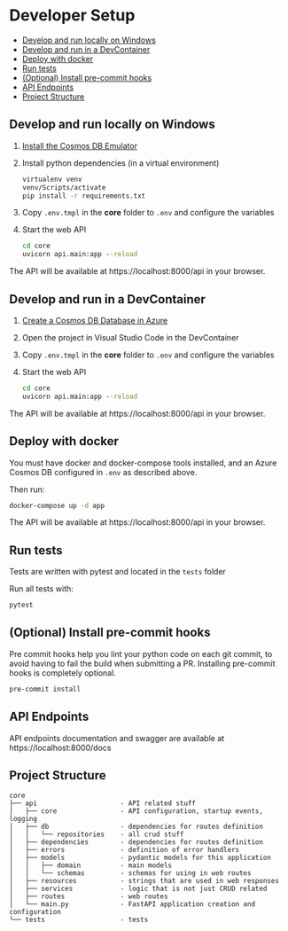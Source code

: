 # Developer Setup

- [Develop and run locally on Windows](#develop-and-run-locally-on-windows)
- [Develop and run in a DevContainer](#develop-and-run-in-a-devcontainer)
- [Deploy with docker](#deploy-with-docker)
- [Run tests](#run-tests)
- [(Optional) Install pre-commit hooks](#optional-install-pre-commit-hooks)
- [API Endpoints](#api-endpoints)
- [Project Structure](#project-structure)

## Develop and run locally on Windows

1. [Install the Cosmos DB Emulator](https://docs.microsoft.com/en-us/azure/cosmos-db/local-emulator?tabs=cli%2Cssl-netstd21)
1. Install python dependencies (in a virtual environment)

    ```cmd
    virtualenv venv
    venv/Scripts/activate
    pip install -r requirements.txt
    ```

1. Copy `.env.tmpl` in the **core** folder to `.env` and configure the variables
1. Start the web API

    ```cmd
    cd core
    uvicorn api.main:app --reload
    ```

The API will be available at https://localhost:8000/api in your browser.

## Develop and run in a DevContainer

1. [Create a Cosmos DB Database in Azure](https://docs.microsoft.com/en-us/azure/cosmos-db/create-cosmosdb-resources-portal)
1. Open the project in Visual Studio Code in the DevContainer
1. Copy `.env.tmpl` in the **core** folder to `.env` and configure the variables
1. Start the web API

    ```cmd
    cd core
    uvicorn api.main:app --reload
    ```

The API will be available at https://localhost:8000/api in your browser.

## Deploy with docker

You must have docker and docker-compose tools installed, and an Azure Cosmos DB configured in `.env` as described above.

Then run:

```cmd
docker-compose up -d app
```

The API will be available at https://localhost:8000/api in your browser.

## Run tests

Tests are written with pytest and located in the `tests` folder 

Run all tests with:

```cmd
pytest
```

## (Optional) Install pre-commit hooks

Pre commit hooks help you lint your python code on each git commit, to avoid having to fail the build when submitting a PR. Installing pre-commit hooks is completely optional.

```cmd
pre-commit install
```

## API Endpoints

API endpoints documentation and swagger are available at https://localhost:8000/docs

## Project Structure

```text
core 
├── api                     - API related stuff
│   ├── core                - API configuration, startup events, logging
│   ├── db                  - dependencies for routes definition
│   │   └── repositories    - all crud stuff
│   ├── dependencies        - dependencies for routes definition
│   ├── errors              - definition of error handlers
│   ├── models              - pydantic models for this application
│   │   ├── domain          - main models
│   │   └── schemas         - schemas for using in web routes
│   ├── resources           - strings that are used in web responses
│   ├── services            - logic that is not just CRUD related
│   ├── routes              - web routes
│   └── main.py             - FastAPI application creation and configuration
└── tests                   - tests
```
